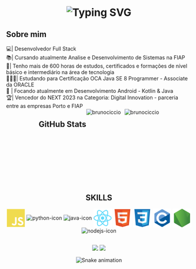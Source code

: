 <h1 align = "center"<a href="https://git.io/typing-svg"><img src="https://readme-typing-svg.herokuapp.com?font=Montserrat&weight=500&size=40&pause=1000&color=8949B9&center=true&vCenter=true&random=false&width=635&height=50&lines=Olá!+Me+chamo+Bruno+Ciccio.;Sou+Desenvolvedor+Full-Stack;" alt="Typing SVG" /></a></h1>
<div>
  <h2>Sobre mim</h2>
💻| Desenvolvedor Full Stack<br>
📚| Cursando atualmente Analise e Desenvolvimento de Sistemas na FIAP<br>
🧠| Tenho mais de 600 horas de estudos, certificados e formações de nível básico e intermediário na área de tecnologia<br>
👨🏻‍💻| Estudando para Certificação OCA Java SE 8 Programmer - Associate da ORACLE <br>
📱 | Focando atualmente em Desenvolvimento Android - Kotlin & Java<br>
🏆| Vencedor do NEXT 2023 na Categoria: Digital Innovation - parceria entre as empresas Porto e FIAP <br>
</div>

<div style="display: flex; justify-content: center;">
  <h2 align="center">GitHub Stats</h2>
  <a href="http://www.github.com/brunociccio" style="text-decoration: none; margin-right: 10px;">
    <img height="210em" src="https://github-readme-stats.vercel.app/api?username=brunociccio&theme=ocean_dark&show_icons=true&hide_border=true&count_private=true" alt="brunociccio"/>
  </a>
  <img align="right" height="200em" src="https://github-readme-stats.vercel.app/api/top-langs/?username=brunociccio&theme=ocean_dark&show_icons=true&hide_border=true&layout=compact&langs_count=10" alt="brunociccio"/>
</div>


<div  align="center"> 
  <div style="display: inline_block">
    <h2 align="center">SKILLS</h2>
    <img align="center" height="50" width="50" alt="js-icon" src="https://raw.githubusercontent.com/devicons/devicon/master/icons/javascript/javascript-plain.svg">
    <img align="center" heigth="30" width="50" alt="python-icon" src="https://raw.githubusercontent.com/danielcranney/readme-generator/main/public/icons/skills/python-colored.svg">
     <img align="center" height="50" width="50" alt="java-icon" src="https://raw.githubusercontent.com/danielcranney/readme-generator/main/public/icons/skills/java-colored.svg">
    <img align="center" height="50" width="50" alt="react-icon" src="https://raw.githubusercontent.com/devicons/devicon/master/icons/react/react-original.svg">
    <img align="center" height="50" width="50" alt="html-icon" src="https://raw.githubusercontent.com/devicons/devicon/master/icons/html5/html5-original.svg">
    <img align="center" height="50" width="50" alt="css-icon" src="https://raw.githubusercontent.com/devicons/devicon/master/icons/css3/css3-original.svg">
    <img align="center" height="50" width="50" alt="c-icon" src="https://raw.githubusercontent.com/devicons/devicon/master/icons/c/c-original.svg">
    <img align="center" height="50" width="50" alt="nodejs-icon" src="https://raw.githubusercontent.com/devicons/devicon/master/icons/nodejs/nodejs-original.svg">
    <img align="center" height="50" width="50" alt="nodejs-icon" src="https://raw.githubusercontent.com/jmnote/z-icons/master/svg/cpp.svg"><br>
   </div>

  <div> 
  <h2 align = "justified"></h2>
  <p align="center">
      <a href="https://www.linkedin.com/in/bruno-ciccio/" target="_blank"><img src="https://img.shields.io/badge/-LinkedIn-%230077B5?style=for-the-badge&logo=linkedin&logoColor=white" target="_blank"></a> 
      <a href = "mailto:dev.bruno.ciccio@gmail.com"><img src="https://img.shields.io/badge/Gmail-D14836?style=for-the-badge&logo=gmail&logoColor=white" target="_blank"></a>
  </p>
</div>

  ![Snake animation](https://github.com/LuigiGF/LuigiGF/blob/output/github-contribution-grid-snake.svg)
